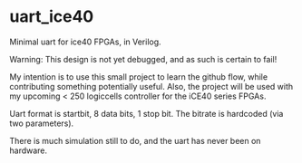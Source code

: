 # uart_ice40
Minimal uart for ice40 FPGAs, in Verilog.

Warning: This design is not yet debugged, and as such is certain to fail! 

My intention is to use this small project to learn the github flow, while contributing something potentially useful. Also, the project will be used with my upcoming < 250 logiccells controller for the iCE40 series FPGAs.

Uart format is startbit, 8 data bits, 1 stop bit. The bitrate is hardcoded (via two parameters).

There is much simulation still to do, and the uart has never been on hardware.
